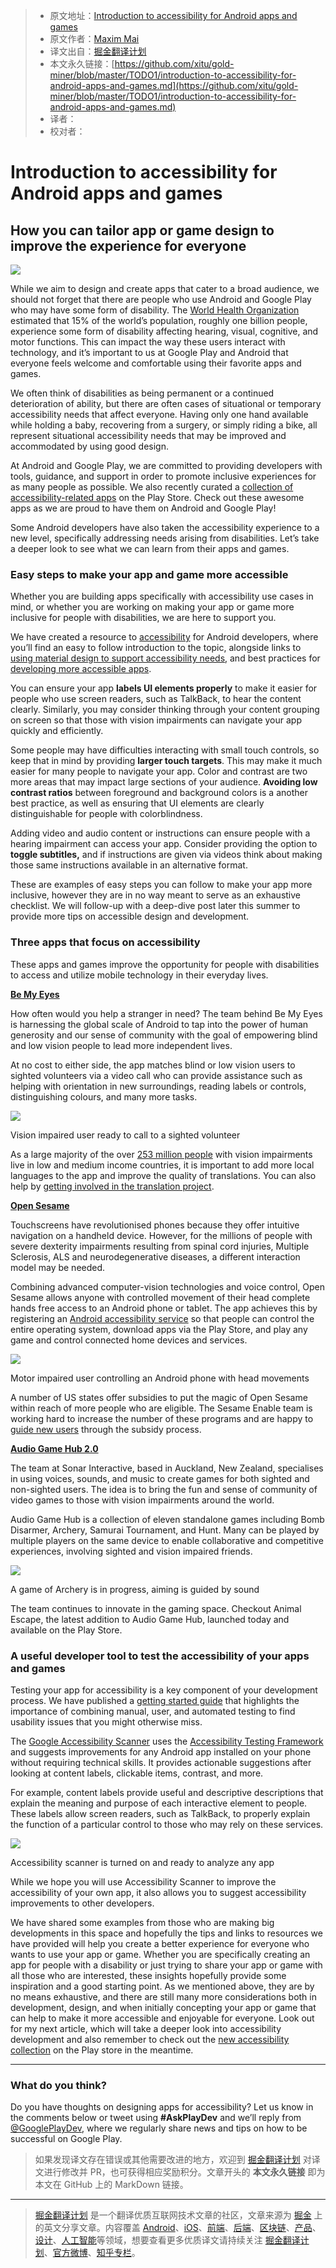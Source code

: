 > * 原文地址：[Introduction to accessibility for Android apps and games](https://medium.com/googleplaydev/introduction-to-accessibility-for-android-apps-and-games-d0e7af5384d)
> * 原文作者：[Maxim Mai](https://medium.com/@maximfmai?source=post_header_lockup)
> * 译文出自：[掘金翻译计划](https://github.com/xitu/gold-miner)
> * 本文永久链接：[https://github.com/xitu/gold-miner/blob/master/TODO1/introduction-to-accessibility-for-android-apps-and-games.md](https://github.com/xitu/gold-miner/blob/master/TODO1/introduction-to-accessibility-for-android-apps-and-games.md)
> * 译者：
> * 校对者：

# Introduction to accessibility for Android apps and games

## How you can tailor app or game design to improve the experience for everyone

![](https://cdn-images-1.medium.com/max/800/0*C2kWfqX8bsbps-ME.)

While we aim to design and create apps that cater to a broad audience, we should not forget that there are people who use Android and Google Play who may have some form of disability. The [World Health Organization](http://www.who.int/disabilities/world_report/2011/report/en/) estimated that 15% of the world’s population, roughly one billion people, experience some form of disability affecting hearing, visual, cognitive, and motor functions. This can impact the way these users interact with technology, and it’s important to us at Google Play and Android that everyone feels welcome and comfortable using their favorite apps and games.

We often think of disabilities as being permanent or a continued deterioration of ability, but there are often cases of situational or temporary accessibility needs that affect everyone. Having only one hand available while holding a baby, recovering from a surgery, or simply riding a bike, all represent situational accessibility needs that may be improved and accommodated by using good design.

At Android and Google Play, we are committed to providing developers with tools, guidance, and support in order to promote inclusive experiences for as many people as possible. We also recently curated a [collection of accessibility-related apps](https://www.google.com/url?q=http://play.google.com/store/apps/topic?id%3Dcampaign_editorial_300324a_accessapps18&sa=D&source=hangouts&ust=1526630727446000&usg=AFQjCNFT86-9N1DrImf9arznkRQ-QdarXA) on the Play Store. Check out these awesome apps as we are proud to have them on Android and Google Play!

Some Android developers have also taken the accessibility experience to a new level, specifically addressing needs arising from disabilities. Let’s take a deeper look to see what we can learn from their apps and games.

### Easy steps to make your app and game more accessible

Whether you are building apps specifically with accessibility use cases in mind, or whether you are working on making your app or game more inclusive for people with disabilities, we are here to support you.

We have created a resource to [accessibility](https://developer.android.com/guide/topics/ui/accessibility/) for Android developers, where you’ll find an easy to follow introduction to the topic, alongside links to [using material design to support accessibility needs](https://material.io/guidelines/usability/accessibility.html), and best practices for [developing more accessible apps](https://developer.android.com/guide/topics/ui/accessibility/apps).

You can ensure your app **labels UI elements properly** to make it easier for people who use screen readers, such as TalkBack, to hear the content clearly. Similarly, you may consider thinking through your content grouping on screen so that those with vision impairments can navigate your app quickly and efficiently.

Some people may have difficulties interacting with small touch controls, so keep that in mind by providing **larger touch targets**. This may make it much easier for many people to navigate your app. Color and contrast are two more areas that may impact large sections of your audience. **Avoiding low contrast ratios** between foreground and background colors is a another best practice, as well as ensuring that UI elements are clearly distinguishable for people with colorblindness.

Adding video and audio content or instructions can ensure people with a hearing impairment can access your app. Consider providing the option to **toggle subtitles,** and if instructions are given via videos think about making those same instructions available in an alternative format.

These are examples of easy steps you can follow to make your app more inclusive, however they are in no way meant to serve as an exhaustive checklist. We will follow-up with a deep-dive post later this summer to provide more tips on accessible design and development.

### Three apps that focus on accessibility

These apps and games improve the opportunity for people with disabilities to access and utilize mobile technology in their everyday lives.

[**Be My Eyes**](https://play.google.com/store/apps/details?id=com.bemyeyes.bemyeyes)

How often would you help a stranger in need? The team behind Be My Eyes is harnessing the global scale of Android to tap into the power of human generosity and our sense of community with the goal of empowering blind and low vision people to lead more independent lives.

At no cost to either side, the app matches blind or low vision users to sighted volunteers via a video call who can provide assistance such as helping with orientation in new surroundings, reading labels or controls, distinguishing colours, and many more tasks.

![](https://cdn-images-1.medium.com/max/800/0*ZWrIIDxpH76qNmfL.)

Vision impaired user ready to call to a sighted volunteer

As a large majority of the over [253 million people](http://www.who.int/en/news-room/fact-sheets/detail/blindness-and-visual-impairment) with vision impairments live in low and medium income countries, it is important to add more local languages to the app and improve the quality of translations. You can also help by [getting involved in the translation project](https://crowdin.com/project/be-my-eyes-android).

[**Open Sesame**](https://play.google.com/store/apps/details?id=com.sesame.phone_nougat)

Touchscreens have revolutionised phones because they offer intuitive navigation on a handheld device. However, for the millions of people with severe dexterity impairments resulting from spinal cord injuries, Multiple Sclerosis, ALS and neurodegenerative diseases, a different interaction model may be needed.

Combining advanced computer-vision technologies and voice control, Open Sesame allows anyone with controlled movement of their head complete hands free access to an Android phone or tablet. The app achieves this by registering an [Android accessibility service](https://developer.android.com/guide/topics/ui/accessibility/services.html) so that people can control the entire operating system, download apps via the Play Store, and play any game and control connected home devices and services.

![](https://cdn-images-1.medium.com/max/800/0*xPVd0S0KMl_mN3Cn.)

Motor impaired user controlling an Android phone with head movements

A number of US states offer subsidies to put the magic of Open Sesame within reach of more people who are eligible. The Sesame Enable team is working hard to increase the number of these programs and are happy to [guide new users](https://sesame-enable.com/get-help-with-state-benefits/) through the subsidy process.

[**Audio Game Hub 2.0**](https://play.google.com/store/apps/details?id=com.AUT.AudioGameHub)

The team at Sonar Interactive, based in Auckland, New Zealand, specialises in using voices, sounds, and music to create games for both sighted and non-sighted users. The idea is to bring the fun and sense of community of video games to those with vision impairments around the world.

Audio Game Hub is a collection of eleven standalone games including Bomb Disarmer, Archery, Samurai Tournament, and Hunt. Many can be played by multiple players on the same device to enable collaborative and competitive experiences, involving sighted and vision impaired friends.

![](https://cdn-images-1.medium.com/max/800/1*2lC2yhviSS9fjtcju9TVHA.png)

A game of Archery is in progress, aiming is guided by sound

The team continues to innovate in the gaming space. Checkout Animal Escape, the latest addition to Audio Game Hub, launched today and available on the Play Store.

### A useful developer tool to test the accessibility of your apps and games

Testing your app for accessibility is a key component of your development process. We have published a [getting started guide](https://developer.android.com/training/accessibility/testing#top_of_page) that highlights the importance of combining manual, user, and automated testing to find usability issues that you might otherwise miss.

The [Google Accessibility Scanner](https://play.google.com/store/apps/details?id=com.google.android.apps.accessibility.auditor) uses the [Accessibility Testing Framework](https://github.com/google/Accessibility-Test-Framework-for-Android) and suggests improvements for any Android app installed on your phone without requiring technical skills. It provides actionable suggestions after looking at content labels, clickable items, contrast, and more.

For example, content labels provide useful and descriptive descriptions that explain the meaning and purpose of each interactive element to people. These labels allow screen readers, such as TalkBack, to properly explain the function of a particular control to those who may rely on these services.

![](https://cdn-images-1.medium.com/max/800/1*aAcJvQ75gLoECAO5grbCLA.png)

Accessibility scanner is turned on and ready to analyze any app

While we hope you will use Accessibility Scanner to improve the accessibility of your own app, it also allows you to suggest accessibility improvements to other developers.

We have shared some examples from those who are making big developments in this space and hopefully the tips and links to resources we have provided will help you create a better experience for everyone who wants to use your app or game. Whether you are specifically creating an app for people with a disability or just trying to share your app or game with all those who are interested, these insights hopefully provide some inspiration and a good starting point. As we mentioned above, they are by no means exhaustive, and there are still many more considerations both in development, design, and when initially concepting your app or game that can help to make it more accessible and enjoyable for everyone. Look out for my next article, which will take a deeper look into accessibility development and also remember to check out the [new accessibility collection](https://www.google.com/url?q=http://play.google.com/store/apps/topic?id%3Dcampaign_editorial_300324a_accessapps18&sa=D&source=hangouts&ust=1526630727446000&usg=AFQjCNFT86-9N1DrImf9arznkRQ-QdarXA) on the Play store in the meantime.

* * *

### What do you think?

Do you have thoughts on designing apps for accessibility? Let us know in the comments below or tweet using **#AskPlayDev** and we’ll reply from [@GooglePlayDev](http://twitter.com/googleplaydev), where we regularly share news and tips on how to be successful on Google Play.

> 如果发现译文存在错误或其他需要改进的地方，欢迎到 [掘金翻译计划](https://github.com/xitu/gold-miner) 对译文进行修改并 PR，也可获得相应奖励积分。文章开头的 **本文永久链接** 即为本文在 GitHub 上的 MarkDown 链接。


---

> [掘金翻译计划](https://github.com/xitu/gold-miner) 是一个翻译优质互联网技术文章的社区，文章来源为 [掘金](https://juejin.im) 上的英文分享文章。内容覆盖 [Android](https://github.com/xitu/gold-miner#android)、[iOS](https://github.com/xitu/gold-miner#ios)、[前端](https://github.com/xitu/gold-miner#前端)、[后端](https://github.com/xitu/gold-miner#后端)、[区块链](https://github.com/xitu/gold-miner#区块链)、[产品](https://github.com/xitu/gold-miner#产品)、[设计](https://github.com/xitu/gold-miner#设计)、[人工智能](https://github.com/xitu/gold-miner#人工智能)等领域，想要查看更多优质译文请持续关注 [掘金翻译计划](https://github.com/xitu/gold-miner)、[官方微博](http://weibo.com/juejinfanyi)、[知乎专栏](https://zhuanlan.zhihu.com/juejinfanyi)。

